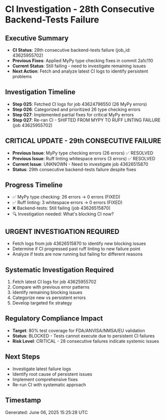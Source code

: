 # CI Investigation - 28th Consecutive Backend-Tests Failure

## Executive Summary
- **CI Status**: 28th consecutive backend-tests failure (job_id: 43625955702)
- **Previous Fixes**: Applied MyPy type checking fixes in commit 2a1c110
- **Current Status**: Still failing - need to investigate remaining issues
- **Next Action**: Fetch and analyze latest CI logs to identify persistent problems

## Investigation Timeline
- **Step 025**: Fetched CI logs for job 43624796550 (26 MyPy errors)
- **Step 026**: Categorized and prioritized 26 type checking errors
- **Step 027**: Implemented partial fixes for critical MyPy errors
- **Step 027**: Re-ran CI - SHIFTED FROM MYPY TO RUFF LINTING FAILURE (job 43625955702)

## CRITICAL UPDATE - 29th CONSECUTIVE FAILURE
- **Previous Issue**: MyPy type checking errors (26 errors) ✅ RESOLVED
- **Previous Issue**: Ruff linting whitespace errors (3 errors) ✅ RESOLVED  
- **Current Issue**: UNKNOWN - Need to investigate job 43626515870
- **Status**: 29th consecutive backend-tests failure despite fixes

## Progress Timeline
- ✅ MyPy type checking: 26 errors → 0 errors (FIXED)
- ✅ Ruff linting: 3 whitespace errors → 0 errors (FIXED)
- ❌ Backend-tests: Still failing (job 43626515870)
- 🔍 Investigation needed: What's blocking CI now?

## URGENT INVESTIGATION REQUIRED
- Fetch logs from job 43626515870 to identify new blocking issues
- Determine if CI progressed past ruff linting to new failure point
- Analyze if tests are now running but failing for different reasons

## Systematic Investigation Required
1. Fetch latest CI logs for job 43625955702
2. Compare with previous error patterns
3. Identify remaining blocking issues
4. Categorize new vs persistent errors
5. Develop targeted fix strategy

## Regulatory Compliance Impact
- **Target**: 80% test coverage for FDA/ANVISA/NMSA/EU validation
- **Status**: BLOCKED - Tests cannot execute due to persistent CI failures
- **Risk Level**: CRITICAL - 28 consecutive failures indicate systemic issues

## Next Steps
- Investigate latest failure logs
- Identify root cause of persistent issues
- Implement comprehensive fixes
- Re-run CI with systematic approach

## Timestamp
Generated: June 06, 2025 15:25:28 UTC
